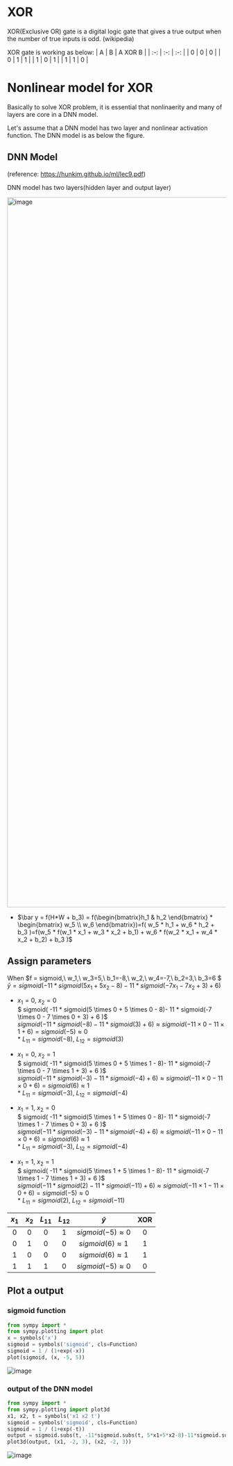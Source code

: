 
# XOR

XOR(Exclusive OR) gate is a digital logic gate that gives a true output when the number of true inputs is odd. (wikipedia)

XOR gate is working as below:
| A | B | A XOR B |
| :-: | :-: | :-: |
| 0 | 0 | 0 |
| 0 | 1 | 1 |
| 1 | 0 | 1 |
| 1 | 1 | 0 |

# Nonlinear model for XOR
Basically to solve XOR problem, it is essential that nonlinaerity and many of layers are core in a DNN model.

Let's assume that a DNN model has two layer and nonlinear activation function.
The DNN model is as below the figure.

## DNN Model
(reference: https://hunkim.github.io/ml/lec9.pdf)

DNN model has two layers(hidden layer and output layer)

<img width="1633" alt="image" src="https://user-images.githubusercontent.com/93747285/140840664-b8010a80-70a9-4ee8-abd5-d81bfd1b7e79.png">

- $\bar y = f(H*W + b_3) = f(\begin{bmatrix}h_1 & h_2 \end{bmatrix} * \begin{bmatrix} w_5 \\ w_6 \end{bmatrix})=f( w_5 * h_1 + w_6 * h_2 + b_3 )=f(w_5 * f(w_1 * x_1 + w_3 * x_2 + b_1) + w_6 * f(w_2 * x_1 + w_4 * x_2 + b_2) + b_3 )$

## Assign parameters
When $f = sigmoid,\ w_1,\ w_3=5,\ b_1=-8,\ w_2,\ w_4=-7,\ b_2=3,\ b_3=6 $ \
$\bar y = sigmoid(-11 * sigmoid(5x_1+5x_2-8)-11*sigmoid(-7x_1-7x_2+3)+6)$

- $x_1=0,\ x_2=0$ \
$ sigmoid( -11 * sigmoid(5 \times 0 + 5 \times 0 - 8)- 11 * sigmoid(-7 \times 0 - 7 \times 0 + 3) + 6 )$ \
$sigmoid(-11 * sigmoid(-8)- 11 * sigmoid(3)+6) \approx sigmoid(-11 \times 0 - 11 \times 1 + 6) = sigmoid(-5) \approx 0$ \
$*\ L_{11} = sigmoid(-8),\ L_{12}=sigmoid(3)$

- $x_1=0,\ x_2=1$ \
$ sigmoid( -11 * sigmoid(5 \times 0 + 5 \times 1 - 8)- 11 * sigmoid(-7 \times 0 - 7 \times 1 + 3) + 6 )$ \
$sigmoid(-11 * sigmoid(-3)- 11 * sigmoid(-4) + 6) \approx sigmoid(-11 \times 0 - 11 \times 0 + 6) = sigmoid(6) \approx 1$ \
$*\ L_{11} = sigmoid(-3),\ L_{12}=sigmoid(-4)$

- $x_1=1,\ x_2=0$ \
$ sigmoid( -11 * sigmoid(5 \times 1 + 5 \times 0 - 8)- 11 * sigmoid(-7 \times 1 - 7 \times 0 + 3) + 6 )$ \
$sigmoid(-11 * sigmoid(-3)- 11 * sigmoid(-4) + 6) \approx sigmoid(-11 \times 0 - 11 \times 0 + 6) = sigmoid(6) \approx 1$ \
$*\ L_{11} = sigmoid(-3),\ L_{12}=sigmoid(-4)$

- $x_1=1,\ x_2=1$ \
$ sigmoid( -11 * sigmoid(5 \times 1 + 5 \times 1 - 8)- 11 * sigmoid(-7 \times 1 - 7 \times 1 + 3) + 6 )$ \
$sigmoid(-11 * sigmoid(2)- 11 * sigmoid(-11) + 6) \approx sigmoid(-11 \times 1 - 11 \times 0 + 6) = sigmoid(-5) \approx 0$ \
$*\ L_{11} = sigmoid(2),\ L_{12}=sigmoid(-11)$

| $x_{1}$ | $x_{2}$ | $L_{11}$ | $L_{12}$ | $\bar y$ | XOR |
| :-: | :-: | :-: | :-: | :-: | :-: |
| 0 | 0 | 0 | 1 | $sigmoid(-5) \approx 0$ | 0 |
| 0 | 1 | 0 | 0 | $sigmoid(6) \approx 1$ | 1 |
| 1 | 0 | 0 | 0 | $sigmoid(6) \approx 1$ | 1 |
| 1 | 1 | 1 | 0 | $sigmoid(-5) \approx 0$ | 0 |
## Plot a output
### sigmoid function
```python
from sympy import *
from sympy.plotting import plot
x = symbols('x')
sigmoid = symbols('sigmoid', cls=Function)
sigmoid = 1 / (1+exp(-x))
plot(sigmoid, (x, -5, 5))
```
![image](https://user-images.githubusercontent.com/93747285/140710128-13b7b2c0-3fdf-4798-a672-d215e6d6a8f2.png)

### output of the DNN model
```python
from sympy import *
from sympy.plotting import plot3d
x1, x2, t = symbols('x1 x2 t')
sigmoid = symbols('sigmoid', cls=Function)
sigmoid = 1 / (1+exp(-t))
output = sigmoid.subs(t, -11*sigmoid.subs(t, 5*x1+5*x2-8)-11*sigmoid.subs(t, -7*x1-7*x2+3)+6)
plot3d(output, (x1, -2, 3), (x2, -2, 3))
```
![image](https://user-images.githubusercontent.com/93747285/140711805-33df7fe8-e976-4127-84da-e1cfda231b07.png)


